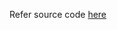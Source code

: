Refer source code [here](https://colab.research.google.com/drive/1w9KaMdPh1nUCujpCxoKh8bJpvuVs4a-b?usp=sharing)